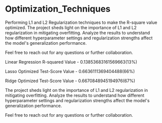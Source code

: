 # Optimization_Techniques
Performing L1 and L2 Regularization techniques to make the R-square value optimized.
The project sheds light on the importance of L1 and L2 regularization in mitigating overfitting. Analyze the results to understand how different hyperparameter settings and regularization strengths affect the model's generalization performance.

Feel free to reach out for any questions or further collaboration.

Linear Regression R-squared Value - 0.13853683161569663(13%)

Lasso Optimized Test-Score Value - 0.6636111369404488(66%)

Ridge Optimized Test-Score Value - 0.6670848945194976(67%)

The project sheds light on the importance of L1 and L2 regularization in mitigating overfitting. Analyze the results to understand how different hyperparameter settings and regularization strengths affect the model's generalization performance.

Feel free to reach out for any questions or further collaboration.
